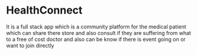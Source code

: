 # HealthConnect
It is a full stack app which is a community platform for the medical patient which can share there store and also consult if they are suffering from what to a free of cost doctor and also can be know if there is event going on or want to join directly 
